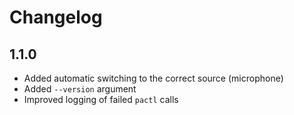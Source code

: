 # Changelog

## 1.1.0

- Added automatic switching to the correct source (microphone)
- Added `--version` argument
- Improved logging of failed `pactl` calls

